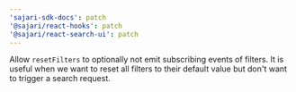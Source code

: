 ```yaml
---
'sajari-sdk-docs': patch
'@sajari/react-hooks': patch
'@sajari/react-search-ui': patch
---
```


Allow `resetFilters` to optionally not emit subscribing events of filters. It is useful when we want to reset all filters to their default value but don't want to trigger a search request.
